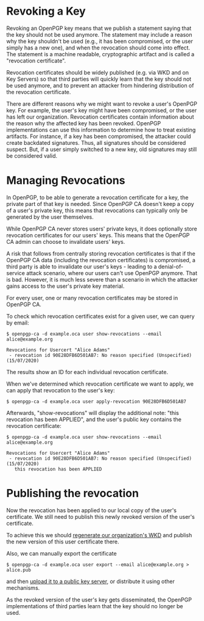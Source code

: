 # Revoking a Key

Revoking an OpenPGP key means that we publish a statement saying that the
key should not be used anymore.  The statement may include a reason why the
key shouldn't be used (e.g., it has been compromised, or the user simply has a
new one), and when the revocation should come into effect.  The statement is a
machine readable, cryptographic artifact and is called a "revocation
certificate".

Revocation certificates should be widely published (e.g. via WKD and on Key
Servers) so that third parties will quickly learn that the
key should not be used anymore, and to prevent an attacker from hindering
distribution of the revocation certificate.

There are different reasons why we might want to revoke a user's OpenPGP
key. For example, the user's key might have been compromised, or the user has
left our organization. Revocation certificates contain information about
the reason why the affected key has been revoked. OpenPGP
implementations can use this information to determine how to treat
existing artifacts.  For instance, if a key has been compromised, the
attacker could create backdated signatures.  Thus, all signatures should
be considered suspect.  But, if a user simply switched to a new key, old
signatures may still be considered valid.

# Managing Revocations

In OpenPGP, to be able to generate a revocation certificate for a key,
the private part of that key is needed. Since OpenPGP CA doesn't keep a
copy of a user's private key, this means that revocations can typically
only be generated by the user themselves.

While OpenPGP CA never stores users' private keys, it does
optionally store revocation certificates for our users' keys.
This means that the OpenPGP CA admin can choose to invalidate users' keys.

A risk that follows from centrally storing revocation certificates is that if
the OpenPGP CA data (including the revocation certificates) is
compromised, a third party is able to invalidate our user's
keys - leading to a denial-of-service attack scenario, where our users
can't use OpenPGP anymore.
That is bad. However, it is much less severe than a scenario in which the
attacker gains access to the user's private key material.

For every user, one or many revocation certificates may be stored in OpenPGP
CA.

To check which revocation certificates exist for a given user, we can query
by email:

`$ openpgp-ca -d example.oca user show-revocations --email alice@example.org`

```
Revocations for Usercert "Alice Adams"
 - revocation id 90E28DFB6D501AB7: No reason specified (Unspecified) (15/07/2020)
```
The results show an ID for each individual revocation certificate.

When we've determined which revocation certificate we want to apply, we can
apply that revocation to the user's key:

`$ openpgp-ca -d example.oca user apply-revocation 90E28DFB6D501AB7`

Afterwards, "show-revocations" will display the additional note: "this
revocation has been APPLIED", and the user's public key contains the
revocation certificate:

`$ openpgp-ca -d example.oca user show-revocations --email alice@example.org`

```
Revocations for Usercert "Alice Adams"
 - revocation id 90E28DFB6D501AB7: No reason specified (Unspecified) (15/07/2020)
   this revocation has been APPLIED
```

# Publishing the revocation

Now the revocation has been applied to our local copy of the user's
certificate.
We still need to publish this newly revoked version of the user's
certificate.

To achieve this we should
[regenerate our organization's WKD](keys-publish.md#publish-keys-as-a-wkd)
and publish the new version of this user certificate there.

Also, we can manually export the certificate

`$ openpgp-ca -d example.oca user export --email alice@example.org > alice.pub`
 
and then
[upload it to a public key server](https://keys.openpgp.org/about/usage#gnupg-upload),
or distribute it using other mechanisms.

As the revoked version of the user's key gets disseminated, the OpenPGP
implementations of third parties learn that the key should no longer be used.
